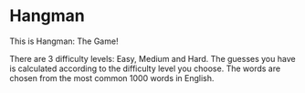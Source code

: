 # Hangman

This is Hangman: The Game!

There are 3 difficulty levels: Easy, Medium and Hard. The guesses you have is calculated according to the difficulty level you choose. 
The words are chosen from the most common 1000 words in English. 
